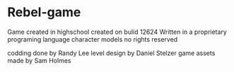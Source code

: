 # Rebel-game
Game created in highschool
created on bulid 12624
Written in a proprietary programing language
character models no rights reserved

codding done by Randy Lee
level design by Daniel Stelzer
game assets made by Sam Holmes
